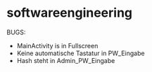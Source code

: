 softwareengineering
===================
BUGS:
- MainActivity is in Fullscreen
- Keine automatische Tastatur in PW_Eingabe
- Hash steht in Admin_PW_Eingabe